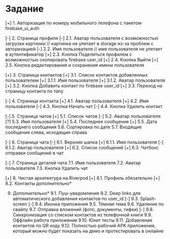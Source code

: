 # Задание


[+] 1. Авторизация по номеру мобильного телефона с пакетом firebase_ui_auth

[-] 2. Страница профиля
[-] 2.1. Аватар пользователя с возможностью загрузки картинки // картинка не улетает в storage из-за проблем с авторизацией
[-] 2.2. Имя пользователя // имя пользователя не улетает в аутентификатор
[+] 2.3. Кнопка Поделиться профилем с возможностью скопировать firebase user_id
[+] 2.4. Кнопка Выйти
[+] 2.5. Кнопка редактирования и сохранения имени пользователя

[+] 3. Страница контактов
[+]  3.1. Список контактов добавленных пользователем
[+]   3.1.1. Имя пользователя
[+]   3.1.2. Аватар пользователя
[+]  3.2. Кнопка Добавить контакт по firebase user_id
[+]  3.3. Переход на страницу контакта по тапу

[-] 4. Страница контакта
[+]  4.1. Аватар пользователя
[+]  4.2. Имя пользователя
[-]  4.3. Кнопка Начать чат
[-]  4.4. Кнопка Удалить контакт

[-] 5. Страница чатов
[+]  5.1. Список чатов
[-]  5.2. Аватар пользователя
[?]  5.3. Имя пользователя
[+]  5.4. Последнее сообщение
[+]  5.5. Дата последнего сообщения
5.6. Сортировка по дате
5.7. Входящие сообщения слева, исходящие справа

[-] 6. Страница чата
[-] 6.1. Верхняя шапка
[+] 6.1.1. Имя пользователя
[-] 6.1.2. Аватар пользователя
[+] 6.2. Список сообщений
[+] 6.3. Чатбокс отправки сообщений в чат

[-] 7. Страница деталей чата
7.1. Имя пользователя
7.2. Аватар пользователя
7.3. Кнопка Удалить чат

[+] 8. Чистая архитектура на Riverpod 
[+] 8.1. Профиль обязательно
[+] 8.2. Контакты дополнительно*

9. Дополнительно*
9.1. Пуш-уведомления
9.2. Deep links для автоматического добавления контактов по user_id
[-] 9.3. Splash-screen 
[-] 9.4. Иконка приложения 
9.5. Тёмная тема
9.6. Удаление по свайпу
9.7. Отправка вложений (фото, документы, гифки)
[-] 9.8. Синхронизация со списком контактов из телефонной книги
9.9. Оффлайн работа приложения
9.10. Юнит тесты
9.11. Добавление контактов по QR коду 
9.12. Полностью рабочий APK приложения, который можно будет показать на демо и протестировать в онлайне
